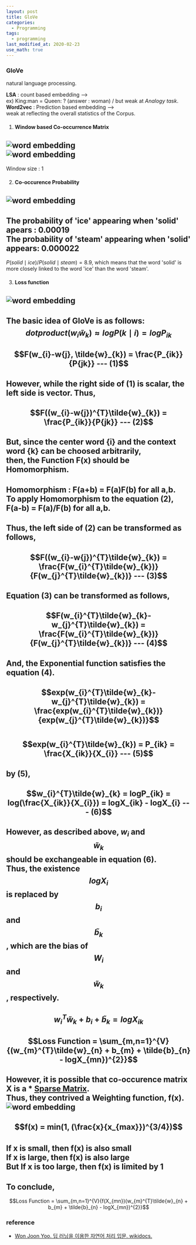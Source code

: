 ```yaml
---
layout: post
title: GloVe
categories:
  - Programming
tags:
  - programming
last_modified_at: 2020-02-23
use_math: true
---
```



### GloVe
natural language processing.

**LSA** : count based embedding -->  
ex) King:man = Queen: ? (answer : woman) / but weak at *Analogy task*.  
**Word2vec** : Prediction based embedding -->  
weak at reflecting the overall statistics of the Corpus.  

 1. #### Window based Co-occurrence Matrix
![word embedding](https://drive.google.com/uc?export=view&id=1wrowZoJfD0nJeq0vCiP11Kop71rDhPXk)  
![word embedding](https://drive.google.com/uc?export=view&id=1xfn7tB5bWTy_n_TrH0mAbMuSUNJ-b57h)  
---  
Window size : 1  

 2. #### Co-occurence Probability
![word embedding](https://drive.google.com/uc?export=view&id=19Tm60I075lcZpCZ2Qt9d12gp5nWI1rPc)  
---  
The probability of 'ice' appearing when 'solid' apears : 0.00019  
The probability of 'steam' appearing when 'solid' appears: 0.000022  
---  
$P(solid \mid ice) / P(solid \mid steam) = 8.9$, which means that the word 'solid' is more closely linked to the word 'ice' than the word 'steam'.

 3. #### Loss function
![word embedding](https://drive.google.com/uc?export=view&id=1P-M1Kw67qKq3NVpdHiHAy964Jv1OtIEI)  
---  
The basic idea of **GloVe** is as follows:    
$$dot product(w_{i} \tilde{w}_{k}) \approx logP(k \mid i) = log P_{ik}$$  
---  
$$F(w_{i}-w{j}, \tilde{w}_{k}) = \frac{P_{ik}}{P{jk}} --- (1)$$  
---  
However, while the right side of (1) is scalar, the left side is vector. Thus,  
---  
$$F((w_{i}-w{j})^{T}\tilde{w}_{k}) = \frac{P_{ik}}{P{jk}} --- (2)$$  
---  
But, since the center word {i} and the context word {k} can be choosed arbitrarily,  
then, the Function F(x) should be **Homomorphism**.  
---  
Homomorphism : F(a+b) = F(a)F(b) for all a,b.  
To apply Homomorphism to the equation (2),  
F(a-b) = F(a)/F(b) for all a,b.  
---  
Thus, the left side of (2) can be transformed as follows,  
---  
$$F((w_{i}-w{j})^{T}\tilde{w}_{k}) = \frac{F(w_{i}^{T}\tilde{w}_{k})}{F(w_{j}^{T}\tilde{w}_{k})} --- (3)$$  
---  
Equation (3) can be transformed as follows,  
---  
$$F(w_{i}^{T}\tilde{w}_{k}-w_{j}^{T}\tilde{w}_{k}) = \frac{F(w_{i}^{T}\tilde{w}_{k})}{F(w_{j}^{T}\tilde{w}_{k})} --- (4)$$  
---  
And, the Exponential function satisfies the equation (4).  
---  
$$exp(w_{i}^{T}\tilde{w}_{k}-w_{j}^{T}\tilde{w}_{k}) = \frac{exp(w_{i}^{T}\tilde{w}_{k})}{exp(w_{j}^{T}\tilde{w}_{k})}$$  
$$exp(w_{i}^{T}\tilde{w}_{k}) = P_{ik} = \frac{X_{ik}}{X_{i}} --- (5)$$  
---  
by (5),  
---  
$$w_{i}^{T}\tilde{w}_{k} = logP_{ik} = log(\frac{X_{ik}}{X_{i}}) = logX_{ik} - logX_{i} --- (6)$$  
---  
However, as described above, $w_{i}$ and $$\tilde{w}_{k}$$ should be exchangeable in equation (6).  
Thus, the existence $$logX_{i}$$ is replaced by $$b_{i}$$ and $$\tilde{b}_{k}$$, which are the bias of $$W_{i}$$ and $$\tilde{w}_{k}$$, respectively.  
---  
$$w^{T}_{i}\tilde{w}_{k} + b_{i} + \tilde{b}_{k} = logX_{ik}$$  
---  
$$Loss Function = \sum_{m,n=1}^{V}{(w_{m}^{T}\tilde{w}_{n} + b_{m} + \tilde{b}_{n} - logX_{mn})^{2}}$$  
---  
However, it is possible that **co-occurence matrix X** is a * [Sparse Matrix](https://en.wikipedia.org/wiki/Sparse_matrix).  
Thus, they contrived a **Weighting function**, f(x).  
![word embedding](https://drive.google.com/uc?export=view&id=1Rr0Cud0Xv0n1cSKfd3YVNwiQ7_NlDX3i)  
---  
$$f(x) = min(1, (\frac{x}{x_{max}})^{3/4})$$  
If x is small, then f(x) is also small  
If x is large, then f(x) is also large  
But If x is **too** large, then f(x) is limited by 1  
---  
To conclude,  
---  
$$Loss Function = \sum_{m,n=1}^{V}{f(X_{mn})(w_{m}^{T}\tilde{w}_{n} + b_{m} + \tilde{b}_{n} - logX_{mn})^{2}}$$  
 
### reference
* [Won Joon Yoo. 딥 러닝을 이용한 자연어 처리 입문. wikidocs.](https://wikidocs.net/22885)